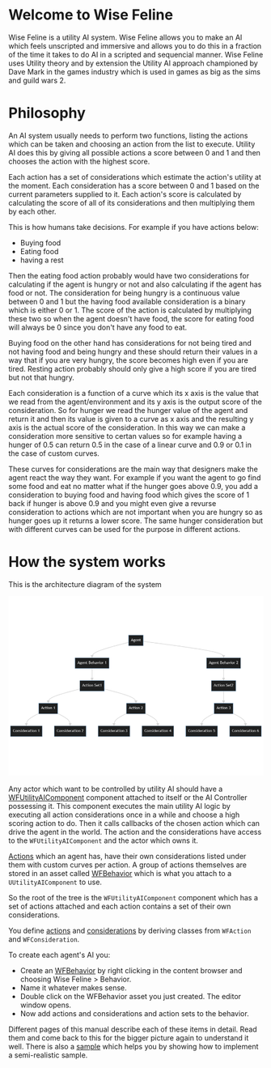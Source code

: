 # Welcome to Wise Feline

Wise Feline is a utility AI system.
Wise Feline allows you to make an AI which feels unscripted and immersive and allows you to do this in a fraction of the time it takes to do AI in a scripted and sequencial manner.
Wise Feline uses Utility theory and by extension the Utility AI approach championed by Dave Mark in the games industry which is used in games as big as the sims and guild wars 2.

# Philosophy

An AI system usually needs to perform two functions, listing the actions which can be taken and choosing an action from the list to execute.
Utility AI does this by giving all possible actions a score between 0 and 1 and then chooses the action with the highest score.

Each action has a set of considerations which estimate the action's utility at the moment.
Each consideration has a score between 0 and 1 based on the current parameters supplied to it.
Each action's score is calculated by calculating the score of all of its considerations and then multiplying them by each other.

This is how humans take decisions. For example if you have actions below:

- Buying food
- Eating food
- having a rest

Then the eating food action probably would have two considerations for calculating if the agent is hungry or not and also calculating if the agent has food or not.
The consideration for being hungry is a continuous value between 0 and 1 but the having food available consideration is a binary which is either 0 or 1.
The score of the action is calculated by multiplying these two so when the agent doesn't have food, the score for eating food will always be 0 since you don't have any food to eat.

Buying food on the other hand has considerations for not being tired and not having food and being hungry and these should return their values in a way that if you are very hungry, the score becomes high even if you are tired.
Resting action probably should only give a high score if you are tired but not that hungry.

Each consideration is a function of a curve which its x axis is the value that we read from the agent/environment and its y axis is the output score of the consideration.
So for hunger we read the hunger value of the agent and return it and then its value is given to a curve as x axis and the resulting y axis is the actual score of the consideration.
In this way we can make a consideration more sensitive to certan values so for example having a hunger of 0.5 can return 0.5 in the case of a linear curve and 0.9 or 0.1 in the case of custom curves.

These curves for considerations are the main way that designers make the agent react the way they want.
For example if you want the agent to go find some food and eat no matter what if the hunger goes above 0.9, you add a consideration to buying food and having food which gives the score of 1 back if hunger is above 0.9 and you might even give a revurse consideration to actions which are not important when you are hungry so as hunger goes up it returns a lower score.
The same hunger consideration but with different curves can be used for the purpose in different actions.



# How the system works

This is the architecture diagram of the system

![Architecture](../images/architecture.png)

Any actor which want to be controlled by utility AI should have a [WFUtilityAIComponent](utilityaicomponent.md) component attached to itself or the AI Controller possessing it.
This component executes the main utility AI logic by executing all action considerations once in a while and choose a high scoring action to do.
Then it calls callbacks of the chosen action which can drive the agent in the world. 
The action and the considerations have access to the `WFUtilityAIComponent` and the actor which owns it.

[Actions](actions.md) which an agent has, have their own considerations listed under them with custom curves per action. 
A group of actions themselves are stored in an asset called [WFBehavior](behaviors.md) which is what you attach to a `UUtilityAIComponent` to use.

So the root of the tree is the `WFUtilityAIComponent` component which has a set of actions attached and each action contains a set of their own considerations.

You define [actions](actions.md) and [considerations](considerations.md) by deriving classes from `WFAction` and `WFConsideration`.

To create each agent's AI you:
- Create an [WFBehavior](behaviors.md) by right clicking in the content browser and choosing Wise Feline > Behavior.
- Name it whatever makes sense.
- Double click on the WFBehavior asset you just created. The editor window opens.
- Now add actions and considerations and action sets to the behavior.


Different pages of this manual describe each of these items in detail. Read them and come back to this for the bigger picture again to understand it well. 
There is also a [sample](samples.md) which helps you by showing how to implement a semi-realistic sample.